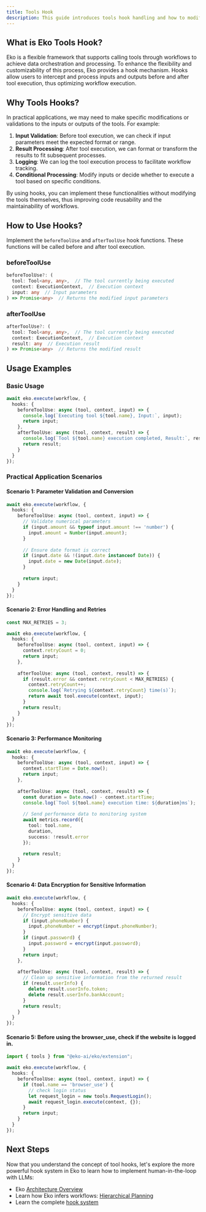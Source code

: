 ```yaml
---
title: Tools Hook
description: This guide introduces tools hook handling and how to modify input and output parameters.
---
```


## What is Eko Tools Hook?

Eko is a flexible framework that supports calling tools through workflows to achieve data orchestration and processing. To enhance the flexibility and customizability of this process, Eko provides a hook mechanism. Hooks allow users to intercept and process inputs and outputs before and after tool execution, thus optimizing workflow execution.

## Why Tools Hooks?

In practical applications, we may need to make specific modifications or validations to the inputs or outputs of the tools. For example:

1. **Input Validation**: Before tool execution, we can check if input parameters meet the expected format or range.
2. **Result Processing**: After tool execution, we can format or transform the results to fit subsequent processes.
3. **Logging**: We can log the tool execution process to facilitate workflow tracking.
4. **Conditional Processing**: Modify inputs or decide whether to execute a tool based on specific conditions.

By using hooks, you can implement these functionalities without modifying the tools themselves, thus improving code reusability and the maintainability of workflows.

## How to Use Hooks?

Implement the `beforeToolUse` and `afterToolUse` hook functions. These functions will be called before and after tool execution.

### beforeToolUse

```typescript
beforeToolUse?: (
  tool: Tool<any, any>,  // The tool currently being executed
  context: ExecutionContext,  // Execution context
  input: any  // Input parameters
) => Promise<any>  // Returns the modified input parameters
```

### afterToolUse  

```typescript
afterToolUse?: (
  tool: Tool<any, any>,  // The tool currently being executed
  context: ExecutionContext,  // Execution context 
  result: any  // Execution result
) => Promise<any>  // Returns the modified result
```

## Usage Examples

### Basic Usage

```typescript
await eko.execute(workflow, {
  hooks: {
    beforeToolUse: async (tool, context, input) => {
      console.log(`Executing tool ${tool.name}, Input:`, input);
      return input;
    },
    afterToolUse: async (tool, context, result) => {
      console.log(`Tool ${tool.name} execution completed, Result:`, result);
      return result;
    }
  }
});
```

### Practical Application Scenarios

#### Scenario 1: Parameter Validation and Conversion

```typescript
await eko.execute(workflow, {
  hooks: {
    beforeToolUse: async (tool, context, input) => {
      // Validate numerical parameters
      if (input.amount && typeof input.amount !== 'number') {
        input.amount = Number(input.amount);
      }
      
      // Ensure date format is correct
      if (input.date && !(input.date instanceof Date)) {
        input.date = new Date(input.date);
      }
      
      return input;
    }
  }
});
```

#### Scenario 2: Error Handling and Retries

```typescript
const MAX_RETRIES = 3;

await eko.execute(workflow, {
  hooks: {
    beforeToolUse: async (tool, context, input) => {
      context.retryCount = 0;
      return input;
    },
    
    afterToolUse: async (tool, context, result) => {
      if (result.error && context.retryCount < MAX_RETRIES) {
        context.retryCount++;
        console.log(`Retrying ${context.retryCount} time(s)`);
        return await tool.execute(context, input);
      }
      return result;
    }
  }
});
```

#### Scenario 3: Performance Monitoring

```typescript
await eko.execute(workflow, {
  hooks: {
    beforeToolUse: async (tool, context, input) => {
      context.startTime = Date.now();
      return input;
    },
    
    afterToolUse: async (tool, context, result) => {
      const duration = Date.now() - context.startTime;
      console.log(`Tool ${tool.name} execution time: ${duration}ms`);
      
      // Send performance data to monitoring system
      await metrics.record({
        tool: tool.name,
        duration,
        success: !result.error
      });
      
      return result;
    }
  }
});
```

#### Scenario 4: Data Encryption for Sensitive Information

```typescript
await eko.execute(workflow, {
  hooks: {
    beforeToolUse: async (tool, context, input) => {
      // Encrypt sensitive data
      if (input.phoneNumber) {
        input.phoneNumber = encrypt(input.phoneNumber);
      }
      if (input.password) {
        input.password = encrypt(input.password);
      }
      return input;
    },
    
    afterToolUse: async (tool, context, result) => {
      // Clean up sensitive information from the returned result
      if (result.userInfo) {
        delete result.userInfo.token;
        delete result.userInfo.bankAccount;
      }
      return result;
    }
  }
});
```

#### Scenario 5: Before using the browser_use, check if the website is logged in.

```typescript
import { tools } from "@eko-ai/eko/extension";

await eko.execute(workflow, {
  hooks: {
    beforeToolUse: async (tool, context, input) => {
      if (tool.name == 'browser_use') {
        // check login status
        let request_login = new tools.RequestLogin();
        await request_login.execute(context, {});
      }
      return input;
    }
  }
});
```

## Next Steps

Now that you understand the concept of tool hooks, let's explore the more powerful hook system in Eko to learn how to implement human-in-the-loop with LLMs:

- Eko [Architecture Overview](/docs/architecture)
- Learn how Eko infers workflows: [Hierarchical Planning](/docs/architecture/execution-model)
- Learn the complete [hook system](/docs/architecture/hook-system)